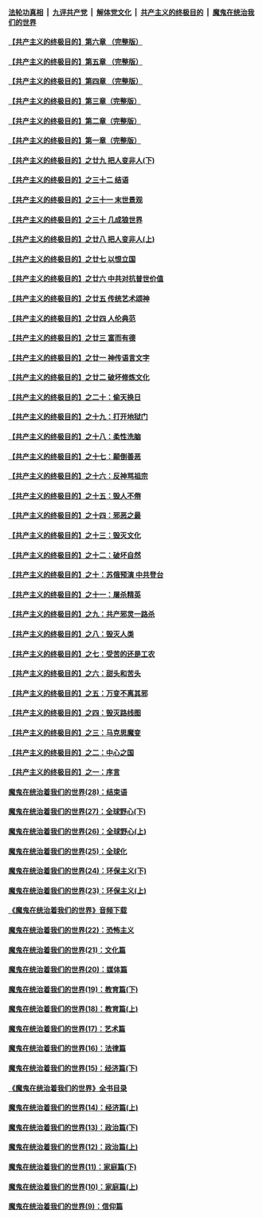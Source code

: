 ####  [法轮功真相](../../../../basic/blob/master/README.md?t=04092301) &nbsp;|&nbsp; [九评共产党](../../../../9ping.md/blob/master/README.md?t=04092301) &nbsp;|&nbsp; [解体党文化](../../../../jtdwh.md/blob/master/README.md?t=04092301)  &nbsp;|&nbsp; [共产主义的终极目的](../../../../gczydzjmd.md/blob/master/README.md?t=04092301) &nbsp;|&nbsp; [魔鬼在统治我们的世界](../../../../mgztzwmdsj.md/blob/master/README.md?t=04092301) 

#### [【共产主义的终极目的】第六章 （完整版）](../pages/nsc422/n11428913.md?t=04092301) 

#### [【共产主义的终极目的】第五章 （完整版）](../pages/nsc422/n11428912.md?t=04092301) 

#### [【共产主义的终极目的】第四章 （完整版）](../pages/nsc422/n11428907.md?t=04092301) 

#### [【共产主义的终极目的】第三章（完整版）](../pages/nsc422/n11428848.md?t=04092301) 

#### [【共产主义的终极目的】第二章（完整版）](../pages/nsc422/n11428831.md?t=04092301) 

#### [【共产主义的终极目的】第一章（完整版）](../pages/nsc422/n11417651.md?t=04092301) 

#### [【共产主义的终极目的】之廿九 把人变非人(下)](../pages/nsc422/n11344140.md?t=04092301) 

#### [【共产主义的终极目的】之三十二 结语](../pages/nsc422/n11360535.md?t=04092301) 

#### [【共产主义的终极目的】之三十一 末世景观](../pages/nsc422/n11351129.md?t=04092301) 

#### [【共产主义的终极目的】之三十 几成狼世界](../pages/nsc422/n11348280.md?t=04092301) 

#### [【共产主义的终极目的】之廿八 把人变非人(上)](../pages/nsc422/n11340492.md?t=04092301) 

#### [【共产主义的终极目的】之廿七 以恨立国](../pages/nsc422/n11336944.md?t=04092301) 

#### [【共产主义的终极目的】之廿六 中共对抗普世价值](../pages/nsc422/n11324785.md?t=04092301) 

#### [【共产主义的终极目的】之廿五 传统艺术颂神](../pages/nsc422/n11296396.md?t=04092301) 

#### [【共产主义的终极目的】之廿四 人伦典范](../pages/nsc422/n11296397.md?t=04092301) 

#### [【共产主义的终极目的】之廿三 富而有德](../pages/nsc422/n11283598.md?t=04092301) 

#### [【共产主义的终极目的】之廿一 神传语言文字](../pages/nsc422/n11263265.md?t=04092301) 

#### [【共产主义的终极目的】之廿二 破坏修炼文化](../pages/nsc422/n11245728.md?t=04092301) 

#### [【共产主义的终极目的】之二十：偷天换日](../pages/nsc422/n11238846.md?t=04092301) 

#### [【共产主义的终极目的】之十九：打开地狱门](../pages/nsc422/n11206376.md?t=04092301) 

#### [【共产主义的终极目的】之十八：柔性洗脑](../pages/nsc422/n11199994.md?t=04092301) 

#### [【共产主义的终极目的】之十七：颠倒善恶](../pages/nsc422/n11179782.md?t=04092301) 

#### [【共产主义的终极目的】之十六：反神骂祖宗](../pages/nsc422/n11166798.md?t=04092301) 

#### [【共产主义的终极目的】之十五：毁人不倦](../pages/nsc422/n11166792.md?t=04092301) 

#### [【共产主义的终极目的】之十四：邪恶之最](../pages/nsc422/n11150249.md?t=04092301) 

#### [【共产主义的终极目的】之十三：毁灭文化](../pages/nsc422/n11135227.md?t=04092301) 

#### [【共产主义的终极目的】之十二：破坏自然](../pages/nsc422/n11135214.md?t=04092301) 

#### [【共产主义的终极目的】之十：苏俄预演 中共登台](../pages/nsc422/n11118424.md?t=04092301) 

#### [【共产主义的终极目的】之十一：屠杀精英](../pages/nsc422/n11118442.md?t=04092301) 

#### [【共产主义的终极目的】之九：共产邪灵一路杀](../pages/nsc422/n11114139.md?t=04092301) 

#### [【共产主义的终极目的】之八：毁灭人类](../pages/nsc422/n11108503.md?t=04092301) 

#### [【共产主义的终极目的】之七：受苦的还是工农](../pages/nsc422/n11101809.md?t=04092301) 

#### [【共产主义的终极目的】之六：甜头和苦头](../pages/nsc422/n11096971.md?t=04092301) 

#### [【共产主义的终极目的】之五：万变不离其邪](../pages/nsc422/n11091285.md?t=04092301) 

#### [【共产主义的终极目的】之四：毁灭路线图](../pages/nsc422/n11086284.md?t=04092301) 

#### [【共产主义的终极目的】之三：马克思魔变](../pages/nsc422/n11061941.md?t=04092301) 

#### [【共产主义的终极目的】之二：中心之国](../pages/nsc422/n11047728.md?t=04092301) 

#### [【共产主义的终极目的】之一：序言](../pages/nsc422/n11086077.md?t=04092301) 

#### [魔鬼在统治着我们的世界(28)：结束语](../pages/nsc422/n10936246.md?t=04092301) 

#### [魔鬼在统治着我们的世界(27)：全球野心(下)](../pages/nsc422/n10928319.md?t=04092301) 

#### [魔鬼在统治着我们的世界(26)：全球野心(上)](../pages/nsc422/n10900318.md?t=04092301) 

#### [魔鬼在统治着我们的世界(25)：全球化](../pages/nsc422/n10788205.md?t=04092301) 

#### [魔鬼在统治着我们的世界(24)：环保主义(下)](../pages/nsc422/n10695307.md?t=04092301) 

#### [魔鬼在统治着我们的世界(23)：环保主义(上)](../pages/nsc422/n10688613.md?t=04092301) 

#### [《魔鬼在统治着我们的世界》音频下载](../pages/nsc422/n10635553.md?t=04092301) 

#### [魔鬼在统治着我们的世界(22)：恐怖主义](../pages/nsc422/n10614727.md?t=04092301) 

#### [魔鬼在统治着我们的世界(21)：文化篇](../pages/nsc422/n10597706.md?t=04092301) 

#### [魔鬼在统治着我们的世界(20)：媒体篇](../pages/nsc422/n10586579.md?t=04092301) 

#### [魔鬼在统治着我们的世界(19)：教育篇(下)](../pages/nsc422/n10564808.md?t=04092301) 

#### [魔鬼在统治着我们的世界(18)：教育篇(上)](../pages/nsc422/n10526970.md?t=04092301) 

#### [魔鬼在统治着我们的世界(17)：艺术篇](../pages/nsc422/n10499093.md?t=04092301) 

#### [魔鬼在统治着我们的世界(16)：法律篇](../pages/nsc422/n10485969.md?t=04092301) 

#### [魔鬼在统治着我们的世界(15)：经济篇(下)](../pages/nsc422/n10469975.md?t=04092301) 

#### [《魔鬼在统治着我们的世界》全书目录](../pages/nsc422/n10464261.md?t=04092301) 

#### [魔鬼在统治着我们的世界(14)：经济篇(上)](../pages/nsc422/n10457370.md?t=04092301) 

#### [魔鬼在统治着我们的世界(13)：政治篇(下)](../pages/nsc422/n10448270.md?t=04092301) 

#### [魔鬼在统治着我们的世界(12)：政治篇(上)](../pages/nsc422/n10444576.md?t=04092301) 

#### [魔鬼在统治着我们的世界(11)：家庭篇(下)](../pages/nsc422/n10440961.md?t=04092301) 

#### [魔鬼在统治着我们的世界(10)：家庭篇(上)](../pages/nsc422/n10435448.md?t=04092301) 

#### [魔鬼在统治着我们的世界(9)：信仰篇](../pages/nsc422/n10432159.md?t=04092301) 

